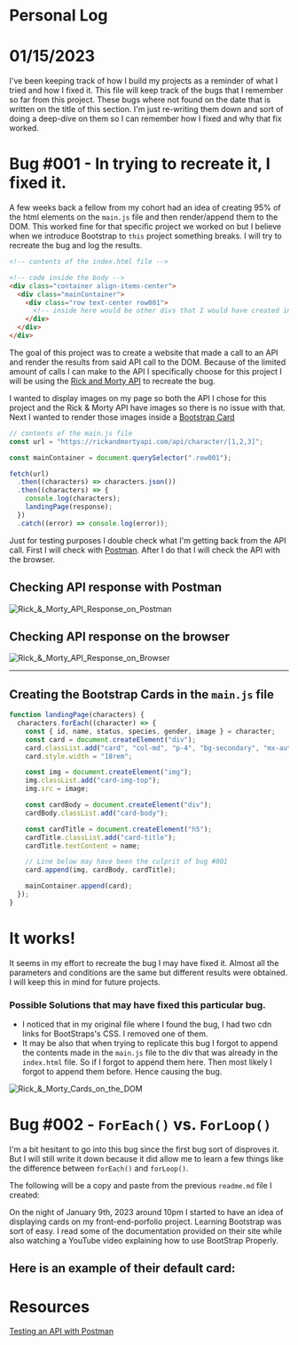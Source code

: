 # Personal Log

# 01/15/2023

I've been keeping track of how I build my projects as a reminder of what I tried and how I fixed it. This file will keep track of the bugs that I remember so far from this project. These bugs where not found on the date that is written on the title of this section. I'm just re-writing them down and sort of doing a deep-dive on them so I can remember how I fixed and why that fix worked.

# Bug #001 - In trying to recreate it, I fixed it.

A few weeks back a fellow from my cohort had an idea of creating 95% of the html elements on the `main.js` file and then render/append them to the DOM. This worked fine for that specific project we worked on but I believe when we introduce Bootstrap to `this` project something breaks. I will try to recreate the bug and log the results.

```html
<!-- contents of the index.html file -->

<!-- code inside the body -->
<div class="container align-items-center">
  <div class="mainContainer">
    <div class="row text-center row001">
      <!-- inside here would be other divs that I would have created in the js file then rendered them back here -->
    </div>
  </div>
</div>
```

The goal of this project was to create a website that made a call to an API and render the results from said API call to the DOM. Because of the limited amount of calls I can make to the API I specifically choose for this project I will be using the [Rick and Morty API](https://rickandmortyapi.com/) to recreate the bug.

I wanted to display images on my page so both the API I chose for this project and the Rick & Morty API have images so there is no issue with that. Next I wanted to render those images inside a [Bootstrap Card](https://getbootstrap.com/docs/5.3/components/card/)

```js
// contents of the main.js file
const url = "https://rickandmortyapi.com/api/character/[1,2,3]";

const mainContainer = document.querySelector(".row001");

fetch(url)
  .then((characters) => characters.json())
  .then((characters) => {
    console.log(characters);
    landingPage(response);
  })
  .catch((error) => console.log(error));
```

Just for testing purposes I double check what I'm getting back from the API call. First I will check with [Postman](https://www.postman.com/). After I do that I will check the API with the browser.

## Checking API response with Postman

![Rick_&_Morty_API_Response_on_Postman](/assets/Rick_&_Morty_Response_001.png)

## Checking API response on the browser

![Rick_&_Morty_API_Response_on_Browser](/assets/Rick_&_Morty_Response_002.png)

---

## Creating the Bootstrap Cards in the `main.js` file

```js
function landingPage(characters) {
  characters.forEach((character) => {
    const { id, name, status, species, gender, image } = character;
    const card = document.createElement("div");
    card.classList.add("card", "col-md", "p-4", "bg-secondary", "mx-auto");
    card.style.width = "18rem";

    const img = document.createElement("img");
    img.classList.add("card-img-top");
    img.src = image;

    const cardBody = document.createElement("div");
    cardBody.classList.add("card-body");

    const cardTitle = document.createElement("h5");
    cardTitle.classList.add("card-title");
    cardTitle.textContent = name;

    // Line below may have been the culprit of bug #001
    card.append(img, cardBody, cardTitle);

    mainContainer.append(card);
  });
}
```

# It works!

It seems in my effort to recreate the bug I may have fixed it. Almost all the parameters and conditions are the same but different results were obtained. I will keep this in mind for future projects.

### Possible Solutions that may have fixed this particular bug.

- I noticed that in my original file where I found the bug, I had two cdn links for BootStraps's CSS. I removed one of them.
- It may be also that when trying to replicate this bug I forgot to append the contents made in the `main.js` file to the div that was already in the `index.html` file. So if I forgot to append them here. Then most likely I forgot to append them before. Hence causing the bug.

![Rick_&_Morty_Cards_on_the_DOM](/assets/Rick_&_Morty_Response_003.png)

# Bug #002 - `ForEach()` vs. `ForLoop()`

I'm a bit hesitant to go into this bug since the first bug sort of disproves it. But I will still write it down because it did allow me to learn a few things like the difference between `forEach()` and `forLoop()`.

The following will be a copy and paste from the previous `readme.md` file I created:

On the night of January 9th, 2023 around 10pm I started to have an idea of displaying cards on my front-end-porfolio project. Learning Bootstrap was sort of easy. I read some of the documentation provided on their site while also watching a YouTube video explaining how to use BootStrap Properly.

## Here is an example of their default card:

# Resources

[Testing an API with Postman](https://circleci.com/blog/testing-an-api-with-postman/)
